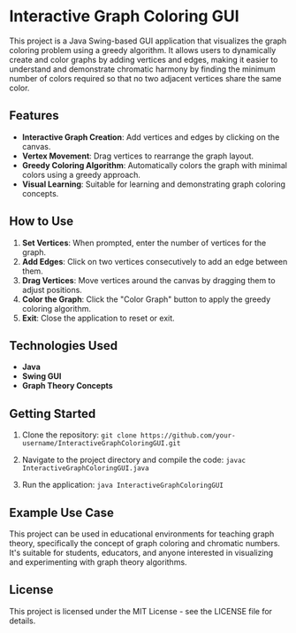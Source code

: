 Interactive Graph Coloring GUI
==============================

This project is a Java Swing-based GUI application that visualizes the graph coloring problem using a greedy algorithm. It allows users to dynamically create and color graphs by adding vertices and edges, making it easier to understand and demonstrate chromatic harmony by finding the minimum number of colors required so that no two adjacent vertices share the same color.

Features
--------

-   **Interactive Graph Creation**: Add vertices and edges by clicking on the canvas.
-   **Vertex Movement**: Drag vertices to rearrange the graph layout.
-   **Greedy Coloring Algorithm**: Automatically colors the graph with minimal colors using a greedy approach.
-   **Visual Learning**: Suitable for learning and demonstrating graph coloring concepts.

How to Use
----------

1.  **Set Vertices**: When prompted, enter the number of vertices for the graph.
2.  **Add Edges**: Click on two vertices consecutively to add an edge between them.
3.  **Drag Vertices**: Move vertices around the canvas by dragging them to adjust positions.
4.  **Color the Graph**: Click the "Color Graph" button to apply the greedy coloring algorithm.
5.  **Exit**: Close the application to reset or exit.

Technologies Used
-----------------

-   **Java**
-   **Swing GUI**
-   **Graph Theory Concepts**

Getting Started
---------------

1.  Clone the repository:
    `git clone https://github.com/your-username/InteractiveGraphColoringGUI.git`

2.  Navigate to the project directory and compile the code:
    `javac InteractiveGraphColoringGUI.java`

3.  Run the application:
    `java InteractiveGraphColoringGUI`

Example Use Case
----------------

This project can be used in educational environments for teaching graph theory, specifically the concept of graph coloring and chromatic numbers. It's suitable for students, educators, and anyone interested in visualizing and experimenting with graph theory algorithms.

License
-------

This project is licensed under the MIT License - see the LICENSE file for details.
